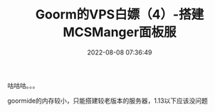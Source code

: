 ﻿---
title: Goorm的VPS白嫖（4）-搭建MCSManger面板服
tags:
  - 白嫖
  - 建站
  - 服务器
  - 干货教程
  - 热门文章
  - 推荐文章
  - goorm
categories:
  - 白嫖教程
abbrlink: 8245da27
date: 2022-08-08 07:36:49
cover: https://bu.dusays.com/2022/09/01/63103a69227fd.webp
updated: 2022-10-04 08:50:19
---

咕咕咕。。。

goormide的内存较小，只能搭建较老版本的服务器，1.13以下应该没问题

